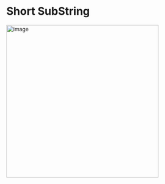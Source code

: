# Short SubString #
<img width="398" alt="image" src="https://github.com/user-attachments/assets/dcb4beed-4f02-4dfe-afe1-aa211d8c2b1e">
